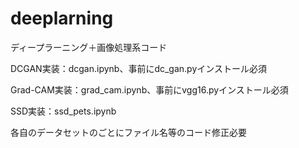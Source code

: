 # deeplarning
ディープラーニング＋画像処理系コード

DCGAN実装：dcgan.ipynb、事前にdc_gan.pyインストール必須

Grad-CAM実装：grad_cam.ipynb、事前にvgg16.pyインストール必須

SSD実装：ssd_pets.ipynb



各自のデータセットのごとにファイル名等のコード修正必要
